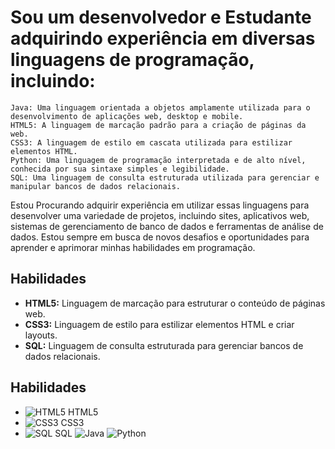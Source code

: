 # Sou um desenvolvedor e Estudante  adquirindo  experiência em diversas linguagens de programação, incluindo:

    Java: Uma linguagem orientada a objetos amplamente utilizada para o desenvolvimento de aplicações web, desktop e mobile.
    HTML5: A linguagem de marcação padrão para a criação de páginas da web.
    CSS3: A linguagem de estilo em cascata utilizada para estilizar elementos HTML.
    Python: Uma linguagem de programação interpretada e de alto nível, conhecida por sua sintaxe simples e legibilidade.
    SQL: Uma linguagem de consulta estruturada utilizada para gerenciar e manipular bancos de dados relacionais.

Estou Procurando adquirir experiência em utilizar essas linguagens para desenvolver uma variedade de projetos, incluindo sites, aplicativos web, sistemas de gerenciamento de banco de dados e ferramentas de análise de dados. Estou sempre em busca de novos desafios e oportunidades para aprender e aprimorar minhas habilidades em programação.
## Habilidades

*   **HTML5:** Linguagem de marcação para estruturar o conteúdo de páginas web.
*   **CSS3:** Linguagem de estilo para estilizar elementos HTML e criar layouts.
*   **SQL:** Linguagem de consulta estruturada para gerenciar bancos de dados relacionais.

## Habilidades

*   ![HTML5](link/para/imagem/html5.png) HTML5
*   ![CSS3](link/para/imagem/css3.png) CSS3
*   ![SQL](link/para/imagem/sql.png) SQL
![Java](https://img.shields.io/badge/Java-8-blue)
![Python](https://img.shields.io/badge/Python-3.9-green)
